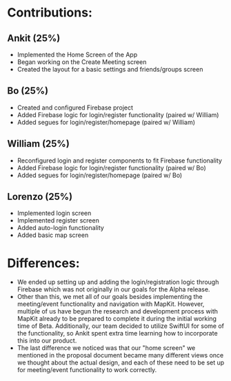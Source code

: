 # Contributions:

## Ankit (25%)
- Implemented the Home Screen of the App
- Began working on the Create Meeting screen
- Created the layout for a basic settings and friends/groups screen

## Bo (25%)
- Created and configured Firebase project
- Added Firebase logic for login/register functionality (paired w/ William)
- Added segues for login/register/homepage (paired w/ William)

## William (25%)
- Reconfigured login and register components to fit Firebase functionality
- Added Firebase logic for login/register functionality (paired w/ Bo)
- Added segues for login/register/homepage (paired w/ Bo)

## Lorenzo (25%)
- Implemented login screen
- Implemented register screen
- Added auto-login functionality
- Added basic map screen


# Differences:
- We ended up setting up and adding the login/registration logic through Firebase which was not originally in our goals for the Alpha release.
- Other than this, we met all of our goals besides implementing the meeting/event functionality and navigation with MapKit. However, multiple of us have begun the research and development process with MapKit already to be prepared to complete it during the initial working time of Beta. Additionally, our team decided to utilize SwiftUI for some of the functionality, so Ankit spent extra time learning how to incorporate this into our product.
- The last difference we noticed was that our "home screen" we mentioned in the proposal document became many different views once we thought about the actual design, and each of these need to be set up for meeting/event functionality to work correctly.
